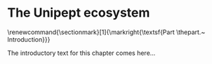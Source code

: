 # The Unipept ecosystem
\renewcommand{\sectionmark}[1]{\markright{\textsf{Part \thepart.~ Introduction}}}

The introductory text for this chapter comes here...

